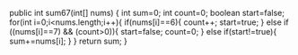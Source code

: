 public int sum67(int[] nums) {
  int sum=0;
  int count=0;
  boolean start=false;
  for(int i=0;i<nums.length;i++){
    if(nums[i]==6){
      count++;
      start=true;
    } else if ((nums[i]==7) && (count>0)){
      start=false;
      count=0;
    } else if(start!=true){
      sum+=nums[i];
    }
  }
  return sum;
}
